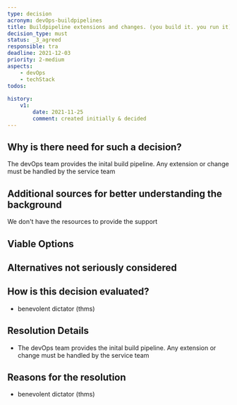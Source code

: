 ```yaml
---
type: decision
acronym: devOps-buildpipelines
title: Buildpipeline extensions and changes. (you build it. you run it)
decision_type: must
status: _3_agreed
responsible: tra
deadline: 2021-12-03
priority: 2-medium
aspects:
    - devOps
    - techStack
todos:
    
history:
    v1:
        date: 2021-11-25
        comment: created initially & decided
---
```


## Why is there need for such a decision?

The devOps team provides the inital build pipeline. Any extension or change must be handled by the service team

## Additional sources for better understanding the background

We don't have the resources to provide the support

## Viable Options





## Alternatives not seriously considered




## How is this decision evaluated?

* benevolent dictator (thms)


## Resolution Details

* The devOps team provides the inital build pipeline. Any extension or change must be handled by the service team

## Reasons for the resolution
* benevolent dictator (thms)

